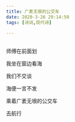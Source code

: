 ```yaml
---
title: 广袤无垠的公交车
date: 2020-3-26 20:14:50
tags: [诗词,现代诗]

---
```


<br>师傅在前面划

我坐在窗边看海

我们不交谈

海便一言不发

乘着广袤无垠的公交车

去航行